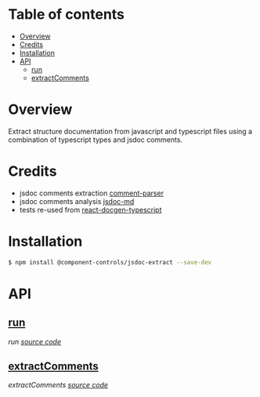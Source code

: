 # Table of contents

- [Overview](#overview)
- [Credits](#credits)
- [Installation](#installation)
- [API](#api)
  - [<ins>run</ins>](#insrunins)
  - [<ins>extractComments</ins>](#insextractcommentsins)

# Overview

Extract structure documentation from javascript and typescript files using a combination of typescript types and jsdoc comments.

# Credits

- jsdoc comments extraction [comment-parser](https://github.com/syavorsky/comment-parser)
- jsdoc comments analysis [jsdoc-md](https://github.com/jaydenseric/jsdoc-md)
- tests re-used from [react-docgen-typescript](https://github.com/styleguidist/react-docgen-typescript/blob/master/src/__tests__/data/)

# Installation

```bash
$ npm install @component-controls/jsdoc-extract --save-dev
```

# API

<react-docgen-typescript path="./src" exclude="ts-type-parse.ts,COMMENT_PARSER_OPTIONS.ts,jsdocCommentToMember.ts,deconstructJsdocNamepath.ts" />

<!-- START-REACT-DOCGEN-TYPESCRIPT -->

## <ins>run</ins>

_run [source code](https://github.com/ccontrols/component-controls/tree/master/misc/jsdoc-extract/src/index.ts)_

## <ins>extractComments</ins>

_extractComments [source code](https://github.com/ccontrols/component-controls/tree/master/misc/jsdoc-extract/src/utils.ts)_

<!-- END-REACT-DOCGEN-TYPESCRIPT -->
